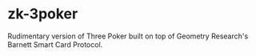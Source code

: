 # zk-3poker
Rudimentary version of Three Poker built on top of Geometry Research's Barnett Smart Card Protocol.
